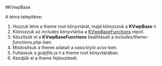 #KVwpBase

A téma telepítése:
1. Hozzuk létre a theme root könyvtárát, majd klónozzuk a **KVwpBase**-t.
2. Klónozzuk az *includes* könyvtárba a [KVwpBaseFunctions](https://github.com/istvankrucsanyica/KVwpBaseFunctions) repot.
3. Készítsük el a **KVwpBaseFunctions** beállításait a *includes/theme-functions.php*-ben.
4. Módosítsuk a theme adatait a *sass/style.scss*-ben.
5. Futtassuk a *gulpfile.js*-t a theme root könyvtárában.
6. Kezdjük el a theme fejlesztését.